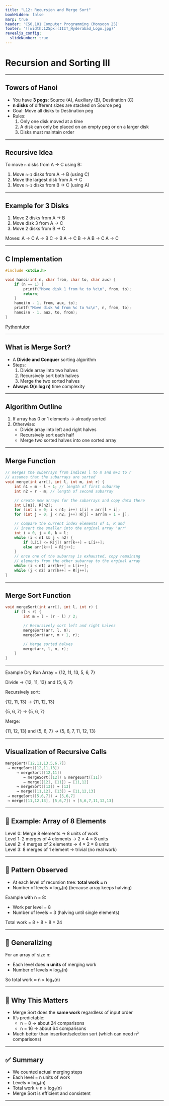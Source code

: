 ```yaml
---
title: "L12: Recursion and Merge Sort"
bookHidden: false
marp: true
header: 'CS0.101 Computer Programming (Monsoon 25)'
footer: '![width:125px](IIIT_Hyderabad_Logo.jpg)'
revealjs_config:
  slideNumber: true
---
```


# Recursion and Sorting III

---


## Towers of Hanoi 
- You have **3 pegs**: Source (A), Auxiliary (B), Destination (C)
- **n disks** of different sizes are stacked on Source peg
- Goal: Move all disks to Destination peg
- Rules:
  1. Only one disk moved at a time
  2. A disk can only be placed on an empty peg or on a larger disk
  3. Disks must maintain order

---

## Recursive Idea
To move `n` disks from A → C using B:
1. Move `n-1` disks from A → B (using C)
2. Move the largest disk from A → C
3. Move `n-1` disks from B → C (using A)

---


## Example for 3 Disks
1. Move 2 disks from A → B
2. Move disk 3 from A → C
3. Move 2 disks from B → C

Moves:
A → C
A → B
C → B
A → C
B → A
B → C
A → C

---

## C Implementation
```c
#include <stdio.h>

void hanoi(int n, char from, char to, char aux) {
    if (n == 1) {
        printf("Move disk 1 from %c to %c\n", from, to);
        return;
    }
    hanoi(n - 1, from, aux, to);
    printf("Move disk %d from %c to %c\n", n, from, to);
    hanoi(n - 1, aux, to, from);
}
```
[Pythontutor](https://pythontutor.com/visualize.html#code=%23include%20%3Cstdio.h%3E%0A%0Avoid%20hanoi%28int%20n,%20char%20from,%20char%20to,%20char%20aux%29%20%7B%0A%20%20%20%20if%20%28n%20%3D%3D%201%29%20%7B%0A%20%20%20%20%20%20%20%20printf%28%22Move%20disk%201%20from%20%25c%20to%20%25c%5Cn%22,%20from,%20to%29%3B%0A%20%20%20%20%20%20%20%20return%3B%0A%20%20%20%20%7D%0A%20%20%20%20hanoi%28n%20-%201,%20from,%20aux,%20to%29%3B%0A%20%20%20%20printf%28%22Move%20disk%20%25d%20from%20%25c%20to%20%25c%5Cn%22,%20n,%20from,%20to%29%3B%0A%20%20%20%20hanoi%28n%20-%201,%20aux,%20to,%20from%29%3B%0A%7D%0A%0Aint%20main%28%29%20%7B%0A%20%20%20%20int%20n%20%3D%203%3B%0A%20%20%20%20hanoi%28n,%20'A',%20'C',%20'B'%29%3B%0A%20%20%20%20return%200%3B%0A%7D&cumulative=false&heapPrimitives=nevernest&mode=edit&origin=opt-frontend.js&py=c_gcc9.3.0&rawInputLstJSON=%5B%5D&textReferences=false)

---

## What is Merge Sort?
- A **Divide and Conquer** sorting algorithm
- Steps:
  1. Divide array into two halves
  2. Recursively sort both halves
  3. Merge the two sorted halves
- **Always O(n log n)** time complexity

---

## Algorithm Outline
1. If array has 0 or 1 elements → already sorted  
2. Otherwise:
   - Divide array into left and right halves
   - Recursively sort each half
   - Merge two sorted halves into one sorted array

---

## Merge Function
```c
// merges the subarrays from indices l to m and m+1 to r
// assumes that the subarrays are sorted
void merge(int arr[], int l, int m, int r) {
    int n1 = m - l + 1; // length of first subarray 
    int n2 = r - m; // length of second subarray

    // create new arrays for the subarrays and copy data there
    int L[n1], R[n2];
    for (int i = 0; i < n1; i++) L[i] = arr[l + i];
    for (int j = 0; j < n2; j++) R[j] = arr[m + 1 + j];

    // compare the current index elements of L, R and 
    // insert the smaller into the orginal array 'arr'
    int i = 0, j = 0, k = l;
    while (i < n1 && j < n2) {
        if (L[i] <= R[j]) arr[k++] = L[i++];
        else arr[k++] = R[j++];
    }
    // once one of the subarray is exhausted, copy remaining
    // elements from the other subarray to the orginal array
    while (i < n1) arr[k++] = L[i++];
    while (j < n2) arr[k++] = R[j++];
}
```

---

## Merge Sort Function
```c
void mergeSort(int arr[], int l, int r) {
    if (l < r) {
        int m = l + (r - l) / 2;

        // Recursively sort left and right halves
        mergeSort(arr, l, m);
        mergeSort(arr, m + 1, r);

        // Merge sorted halves
        merge(arr, l, m, r);
    }
}
```
---
Example Dry Run
Array = {12, 11, 13, 5, 6, 7}

Divide → {12, 11, 13} and {5, 6, 7}

Recursively sort:

{12, 11, 13} → {11, 12, 13}

{5, 6, 7} → {5, 6, 7}

Merge:

{11, 12, 13} and {5, 6, 7} → {5, 6, 7, 11, 12, 13}

---

## Visualization of Recursive Calls

```c
mergeSort([12,11,13,5,6,7])
 → mergeSort([12,11,13])
     → mergeSort([12,11])
        → mergeSort([12]) & mergeSort([11])
        → merge([12], [11]) → [11,12]
     → mergeSort([13]) → [13]
     → merge([11,12], [13]) → [11,12,13]
 → mergeSort([5,6,7]) → [5,6,7]
 → merge([11,12,13], [5,6,7]) → [5,6,7,11,12,13]
 ```
 
 ---


## 🔹 Example: Array of 8 Elements
Level 0: Merge 8 elements → 8 units of work  
Level 1: 2 merges of 4 elements → 2 × 4 = 8 units  
Level 2: 4 merges of 2 elements → 4 × 2 = 8 units  
Level 3: 8 merges of 1 element → trivial (no real work)

---

## 🔹 Pattern Observed
- At each level of recursion tree: **total work = n**
- Number of levels = log₂(n) (because array keeps halving)

Example with n = 8:
- Work per level = 8  
- Number of levels = 3 (halving until single elements)

Total work = 8 + 8 + 8 = 24

---

## 🔹 Generalizing
For an array of size n:
- Each level does **n units** of merging work  
- Number of levels ≈ log₂(n)

So total work ≈ n × log₂(n)

---

## 🔹 Why This Matters

- Merge Sort does the **same work** regardless of input order  
- It’s predictable:  
  - n = 8 → about 24 comparisons  
  - n = 16 → about 64 comparisons  
- Much better than insertion/selection sort (which can need n² comparisons)

---

## ✅ Summary
- We counted actual merging steps  
- Each level = n units of work  
- Levels = log₂(n)  
- Total work ≈ n × log₂(n)  
- Merge Sort is efficient and consistent

---